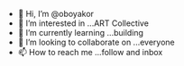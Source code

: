 - 👋 Hi, I’m @oboyakor
- 👀 I’m interested in ...ART Collective
- 🌱 I’m currently learning ...building
- 💞️ I’m looking to collaborate on ...everyone
- 📫 How to reach me ...follow and inbox

<!---
oboyakor/oboyakor is a ✨ special ✨ repository because its `README.md` (this file) appears on your GitHub profile.
You can click the Preview link to take a look at your changes.
--->
